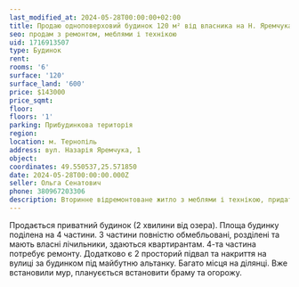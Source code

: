 ```yaml
---
last_modified_at: 2024-05-28T00:00:00+02:00
title: Продаю одноповерховий будинок 120 м² від власника на Н. Яремчука
seo: продам з ремонтом, меблями і технікою
uid: 1716913507
type: Будинок
rent:
rooms: '6'
surface: '120'
surface_land: '600'
price: $143000
price_sqmt:
floor:
floors: '1'
parking: Прибудинкова територія
region:
location: м. Тернопіль
address: вул. Назарія Яремчука, 1
object:
coordinates: 49.550537,25.571850
date: 2024-05-28T00:00:00.000Z
seller: Ольга Сенатович
phone: 380967203306
description: Вторинне відремонтоване житло з меблями і технікою, придатне і готове для проживання
---
```


Продається приватний будинок (2 хвилини від озера). Площа будинку поділена на 4 частини. 3 частини повністю обмебльовані, розділені та мають власні лічильники, здаються квартирантам. 4-та частина потребує ремонту. Додатково є 2 просторий підвал та накриття на вулиці за будинком під майбутню альтанку. Багато місця на ділянці. Вже встановили мур, плануєється встановити браму та огорожу.
